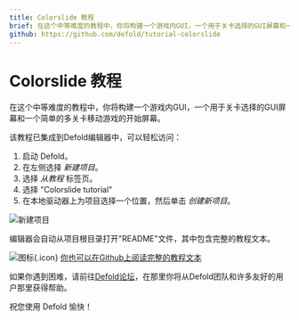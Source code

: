 ```yaml
---
title: Colorslide 教程
brief: 在这个中等难度的教程中，你将构建一个游戏内GUI，一个用于关卡选择的GUI屏幕和一个简单的多关卡移动游戏的开始屏幕。
github: https://github.com/defold/tutorial-colorslide
---
```


# Colorslide 教程

在这个中等难度的教程中，你将构建一个游戏内GUI，一个用于关卡选择的GUI屏幕和一个简单的多关卡移动游戏的开始屏幕。

该教程已集成到Defold编辑器中，可以轻松访问：

1. 启动 Defold。
2. 在左侧选择 *新建项目*。
3. 选择 *从教程* 标签页。
4. 选择 "Colorslide tutorial"
5. 在本地驱动器上为项目选择一个位置，然后单击 *创建新项目*。

![新建项目](images/new-colorslide.png)

编辑器会自动从项目根目录打开"README"文件，其中包含完整的教程文本。

![图标](images/icon-tutorial.svg){.icon} [你也可以在Github上阅读完整的教程文本](https://github.com/defold/tutorial-colorslide)

如果你遇到困难，请前往[Defold论坛](//forum.defold.com)，在那里你将从Defold团队和许多友好的用户那里获得帮助。

祝您使用 Defold 愉快！